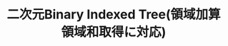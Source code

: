 ---
title: 二次元Binary Indexed Tree(領域加算 領域和取得に対応)
documentation_of: //data-structure/binary-indexed-tree-2d-raq.hpp
---